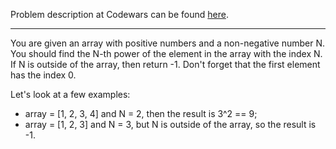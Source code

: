 Problem description at Codewars can be found
[here](https://www.codewars.com/kata/57d814e4950d8489720008db/train/python).

-------------

You are given an array with positive numbers and a non-negative number N. You should find the N-th
power of the element in the array with the index N. If N is outside of the array, then return -1.
Don't forget that the first element has the index 0.
<br>

Let's look at a few examples:
- array = [1, 2, 3, 4] and N = 2, then the result is 3^2 == 9;
- array = [1, 2, 3] and N = 3, but N is outside of the array, so the result is -1.


